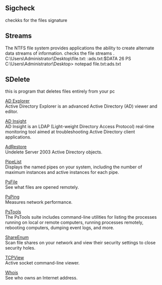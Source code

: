 ## **Sigcheck**
checkks for the files signature

##  Streams
The NTFS file system provides applications the ability to create alternate data streams of information.
checks the file streams .
C:\Users\Administrator\Desktop\file.txt:
         :ads.txt:$DATA 26
PS C:\Users\Administrator\Desktop> notepad file.txt:ads.txt

## **SDelete**

this is program that deletes files entirely from your pc

[AD Explorer](https://docs.microsoft.com/en-us/sysinternals/downloads/adexplorer)  
Active Directory Explorer is an advanced Active Directory (AD) viewer and editor.

[AD Insight](https://docs.microsoft.com/en-us/sysinternals/downloads/adinsight)  
AD Insight is an LDAP (Light-weight Directory Access Protocol) real-time monitoring tool aimed at troubleshooting Active Directory client applications.

[AdRestore](https://docs.microsoft.com/en-us/sysinternals/downloads/adrestore)  
Undelete Server 2003 Active Directory objects.

[PipeList](https://docs.microsoft.com/en-us/sysinternals/downloads/pipelist)  
Displays the named pipes on your system, including the number of maximum instances and active instances for each pipe.

[PsFile](https://docs.microsoft.com/en-us/sysinternals/downloads/psfile)  
See what files are opened remotely.

[PsPing](https://docs.microsoft.com/en-us/sysinternals/downloads/psping)  
Measures network performance.

[PsTools](https://docs.microsoft.com/en-us/sysinternals/downloads/pstools)  
The PsTools suite includes command-line utilities for listing the processes running on local or remote computers, running processes remotely, rebooting computers, dumping event logs, and more.

[ShareEnum](https://docs.microsoft.com/en-us/sysinternals/downloads/shareenum)  
Scan file shares on your network and view their security settings to close security holes.

[TCPView](https://docs.microsoft.com/en-us/sysinternals/downloads/tcpview)  
Active socket command-line viewer.

[Whois](https://docs.microsoft.com/en-us/sysinternals/downloads/whois)  
See who owns an Internet address.



